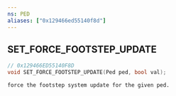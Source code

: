 ```yaml
---
ns: PED
aliases: ["0x129466ed55140f8d"]
---
```

## SET_FORCE_FOOTSTEP_UPDATE

```c
// 0x129466ED55140F8D
void SET_FORCE_FOOTSTEP_UPDATE(Ped ped, bool val);
```

```
force the footstep system update for the given ped.
```
